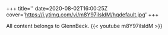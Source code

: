 +++
title=''
date=2020-08-02T16:00:25Z
cover='https://i.ytimg.com/vi/m8Y97ilsldM/hqdefault.jpg'
+++

All content belongs to GlennBeck.
{{< youtube m8Y97ilsldM >}}
